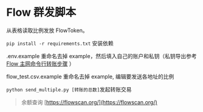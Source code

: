 # Flow 群发脚本

从表格读取比例发放 FlowToken。

`pip install -r requirements.txt` 安装依赖

.env.example 重命名去掉 example，然后填入自己的账户和私钥（私钥导出参考[Flow 主网命令行转账步骤](https://script.money/posts/027-flow_mainnet_cli_transaction/) ）

flow_test.csv.example 重命名去掉 example, 编辑要发送各地址的比例

`python send_multiple.py [转账的总数]`发起转账交易

> 余额查询 [https://flowscan.org/](https://flowscan.org/)

